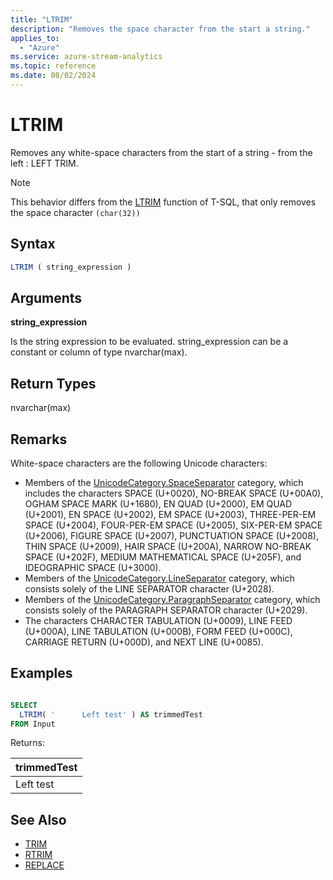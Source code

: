 ```yaml
---
title: "LTRIM"
description: "Removes the space character from the start a string."
applies_to:
  - "Azure"
ms.service: azure-stream-analytics
ms.topic: reference
ms.date: 08/02/2024
---
```


# LTRIM

Removes any white-space characters from the start of a string - from the left : LEFT TRIM.

> [!NOTE]
>  This behavior differs from the [LTRIM](/sql/t-sql/functions/ltrim-transact-sql) function of T-SQL, that only removes the space character `(char(32))`

## Syntax

```SQL
LTRIM ( string_expression )
```

## Arguments

**string_expression**

Is the string expression to be evaluated. string_expression can be a constant or column of type nvarchar(max).

## Return Types

nvarchar(max)

## Remarks

White-space characters are the following Unicode characters:

- Members of the [UnicodeCategory.SpaceSeparator](/dotnet/api/system.globalization.unicodecategory#System_Globalization_UnicodeCategory_SpaceSeparator) category, which includes the characters SPACE (U+0020), NO-BREAK SPACE (U+00A0), OGHAM SPACE MARK (U+1680), EN QUAD (U+2000), EM QUAD (U+2001), EN SPACE (U+2002), EM SPACE (U+2003), THREE-PER-EM SPACE (U+2004), FOUR-PER-EM SPACE (U+2005), SIX-PER-EM SPACE (U+2006), FIGURE SPACE (U+2007), PUNCTUATION SPACE (U+2008), THIN SPACE (U+2009), HAIR SPACE (U+200A), NARROW NO-BREAK SPACE (U+202F), MEDIUM MATHEMATICAL SPACE (U+205F), and IDEOGRAPHIC SPACE (U+3000).
- Members of the [UnicodeCategory.LineSeparator](/dotnet/api/system.globalization.unicodecategory#System_Globalization_UnicodeCategory_LineSeparator) category, which consists solely of the LINE SEPARATOR character (U+2028).
- Members of the [UnicodeCategory.ParagraphSeparator](/dotnet/api/system.globalization.unicodecategory#System_Globalization_UnicodeCategory_ParagraphSeparator) category, which consists solely of the PARAGRAPH SEPARATOR character (U+2029).
- The characters CHARACTER TABULATION (U+0009), LINE FEED (U+000A), LINE TABULATION (U+000B), FORM FEED (U+000C), CARRIAGE RETURN (U+000D), and NEXT LINE (U+0085).

## Examples

```SQL

SELECT
  LTRIM( '      Left test' ) AS trimmedTest
FROM Input

```

Returns:

|trimmedTest|
|-|
|Left test|

## See Also

- [TRIM](trim-azure-stream-analytics.md)
- [RTRIM](rtrim-azure-stream-analytics.md)
- [REPLACE](replace-azure-stream-analytics.md)
